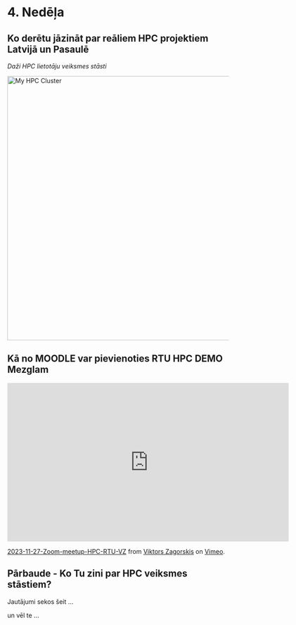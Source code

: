 
# 4. Nedēļa

## Ko derētu jāzināt par reāliem HPC projektiem Latvijā un Pasaulē
*Daži HPC lietotāju veiksmes stāsti*

 <img src="https://hpc-ievads.netlify.app/_astro/HPC-CLASTER-MIN.86513a05_2obcpQ.avif" alt="My HPC Cluster" width="600">


## Kā no MOODLE var pievienoties RTU HPC DEMO Mezglam

<iframe src="https://player.vimeo.com/video/893010518?h=9ebfbdea00" width="640" height="360" frameborder="0" allow="autoplay; fullscreen; picture-in-picture" allowfullscreen></iframe>
<p><a href="https://vimeo.com/893010518">2023-11-27-Zoom-meetup-HPC-RTU-VZ</a> from <a href="https://vimeo.com/user72617505">Viktors Zagorskis</a> on <a href="https://vimeo.com">Vimeo</a>.</p>

## Pārbaude - Ko Tu zini par HPC veiksmes stāstiem?

Jautājumi sekos šeit ...

un vēl te ...
